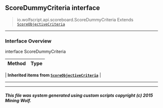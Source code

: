 ## ScoreDummyCriteria __interface__

>io.wolfscript.api.scoreboard.ScoreDummyCriteria
>Extends [`ScoreObjectiveCriteria`](ScoreObjectiveCriteria.md)

---

### Interface Overview

interface ScoreDummyCriteria

Method | Type   
--- | :--- 
 |
__Inherited items from [`ScoreObjectiveCriteria`](ScoreObjectiveCriteria.md)__ |





---



---


##### This file was system generated using custom scripts copyright (c) 2015 Mining Wolf.
	

